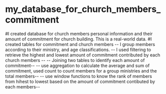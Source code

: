 # my_database_for_church_members_commitment
#I created database for church members personal information and their amount of commitment for church building. This is a real-world data.
#I created tables for commitment and church members
-- I group members according to their ministry, and age classifications.
-- I used filtering to retrieve the highest and lowest amount of commitment contributed by each church members --
-- Joining two tables to identify each amount of commitment-- 
-- use aggregation to calculate the average and sum of commitment, used count to count members for a group ministries and the total members--
-- use window functions to know the rank of members from hihest to lowest based on the amount of commitment contibuted by each members--
